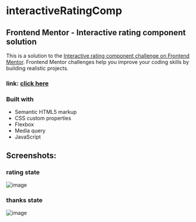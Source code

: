 # interactiveRatingComp

## Frontend Mentor - Interactive rating component solution
This is a solution to the [Interactive rating component challenge on Frontend Mentor](https://www.frontendmentor.io/challenges/interactive-rating-component-koxpeBUmI). Frontend Mentor challenges help you improve your coding skills by building realistic projects. 

### link: [click here](https://sr-interactive-rate.netlify.app/)

### Built with
- Semantic HTML5 markup
- CSS custom properties
- Flexbox
- Media query 
- JavaScript 

## Screenshots:
### rating state
![image](https://user-images.githubusercontent.com/76474133/194132910-a704fb92-78a2-41b5-8875-83a8c292155a.png)
### thanks state
![image](https://user-images.githubusercontent.com/76474133/194133063-0d50d0e1-0583-491e-a1f6-3408ca8bf7c6.png)
